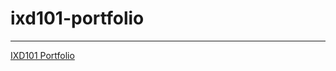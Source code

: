 # ixd101-portfolio
-------------------
[IXD101 Portfolio](https://sarahcollinson.github.io/ixd101-portfolio/index.html)
